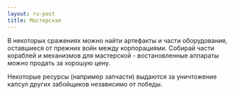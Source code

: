 ```yaml
---
layout: ru-post
title: Мастерская
---
```


В некоторых сражениях можно найти артефакты и части оборудования, оставшиеся от прежних войн между корпорациями. Собирай части кораблей и механизмов для мастерской - востановленные аппараты можно продать за хорошую цену.

Некоторые ресурсы (например запчасти) выдаются за уничтожение капсул других забойщиков независимо от победы.
